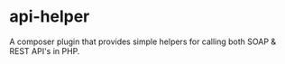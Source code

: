 # api-helper
A composer plugin that provides simple helpers for calling both SOAP &amp; REST API's in PHP.
